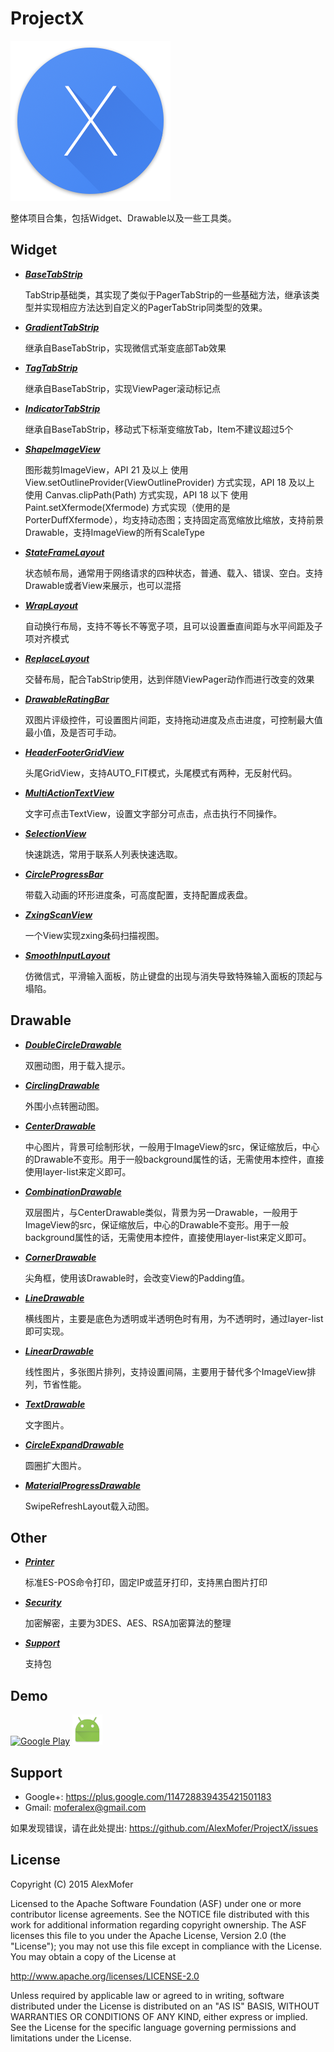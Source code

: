 
ProjectX
========

<img src="ProjectX.png" alt="Icon"/>

整体项目合集，包括Widget、Drawable以及一些工具类。

Widget
------

- ***[BaseTabStrip][1]***

    TabStrip基础类，其实现了类似于PagerTabStrip的一些基础方法，继承该类型并实现相应方法达到自定义的PagerTabStrip同类型的效果。
- ***[GradientTabStrip][2]***

    继承自BaseTabStrip，实现微信式渐变底部Tab效果
- ***[TagTabStrip][3]***

    继承自BaseTabStrip，实现ViewPager滚动标记点
- ***[IndicatorTabStrip][4]***

    继承自BaseTabStrip，移动式下标渐变缩放Tab，Item不建议超过5个
- ***[ShapeImageView][5]***

    图形裁剪ImageView，API 21 及以上 使用 View.setOutlineProvider(ViewOutlineProvider) 方式实现，API 18 及以上 使用 Canvas.clipPath(Path) 方式实现，API 18 以下   使用 Paint.setXfermode(Xfermode) 方式实现（使用的是PorterDuffXfermode），均支持动态图；支持固定高宽缩放比缩放，支持前景Drawable，支持ImageView的所有ScaleType
- ***[StateFrameLayout][6]***

    状态帧布局，通常用于网络请求的四种状态，普通、载入、错误、空白。支持Drawable或者View来展示，也可以混搭
- ***[WrapLayout][7]***

    自动换行布局，支持不等长不等宽子项，且可以设置垂直间距与水平间距及子项对齐模式
- ***[ReplaceLayout][8]***

    交替布局，配合TabStrip使用，达到伴随ViewPager动作而进行改变的效果
- ***[DrawableRatingBar][9]***

    双图片评级控件，可设置图片间距，支持拖动进度及点击进度，可控制最大值最小值，及是否可手动。
- ***[HeaderFooterGridView][10]***

    头尾GridView，支持AUTO_FIT模式，头尾模式有两种，无反射代码。
- ***[MultiActionTextView][11]***

    文字可点击TextView，设置文字部分可点击，点击执行不同操作。
- ***[SelectionView][12]***

    快速跳选，常用于联系人列表快速选取。
- ***[CircleProgressBar][13]***

    带载入动画的环形进度条，可高度配置，支持配置成表盘。
- ***[ZxingScanView][14]***

    一个View实现zxing条码扫描视图。
- ***[SmoothInputLayout][15]***

    仿微信式，平滑输入面板，防止键盘的出现与消失导致特殊输入面板的顶起与塌陷。

[1]: https://github.com/AlexMofer/ProjectX/tree/master/basetabstrip
[2]: https://github.com/AlexMofer/ProjectX/tree/master/gradienttabstrip
[3]: https://github.com/AlexMofer/ProjectX/tree/master/tagtabstrip
[4]: https://github.com/AlexMofer/ProjectX/tree/master/indicatortabstrip
[5]: https://github.com/AlexMofer/ProjectX/tree/master/shapeimageview
[6]: https://github.com/AlexMofer/ProjectX/tree/master/stateframelayout
[7]: https://github.com/AlexMofer/ProjectX/tree/master/wraplayout
[8]: https://github.com/AlexMofer/ProjectX/tree/master/replacelayout
[9]: https://github.com/AlexMofer/ProjectX/tree/master/drawableratingbar
[10]: https://github.com/AlexMofer/ProjectX/tree/master/headerfootergridview
[11]: https://github.com/AlexMofer/ProjectX/tree/master/multiactiontextview
[12]: https://github.com/AlexMofer/ProjectX/tree/master/selectionview
[13]: https://github.com/AlexMofer/ProjectX/tree/master/circleprogressbar
[14]: https://github.com/AlexMofer/ProjectX/tree/master/zxingscanview
[15]: https://github.com/AlexMofer/ProjectX/tree/master/smoothinputlayout

Drawable
--------

- ***[DoubleCircleDrawable][100]***

    双圈动图，用于载入提示。
- ***[CirclingDrawable][100]***

    外围小点转圈动图。
- ***[CenterDrawable][100]***

    中心图片，背景可绘制形状，一般用于ImageView的src，保证缩放后，中心的Drawable不变形。用于一般background属性的话，无需使用本控件，直接使用layer-list来定义即可。
- ***[CombinationDrawable][100]***

    双层图片，与CenterDrawable类似，背景为另一Drawable，一般用于ImageView的src，保证缩放后，中心的Drawable不变形。用于一般background属性的话，无需使用本控件，直接使用layer-list来定义即可。
- ***[CornerDrawable][100]***
    
    尖角框，使用该Drawable时，会改变View的Padding值。
- ***[LineDrawable][100]***

    横线图片，主要是底色为透明或半透明色时有用，为不透明时，通过layer-list即可实现。
- ***[LinearDrawable][100]***
    
    线性图片，多张图片排列，支持设置间隔，主要用于替代多个ImageView排列，节省性能。
- ***[TextDrawable][100]***
    
    文字图片。
- ***[CircleExpandDrawable][100]***
    
    圆圈扩大图片。
- ***[MaterialProgressDrawable][100]***

    SwipeRefreshLayout载入动图。

[100]: https://github.com/AlexMofer/ProjectX/tree/master/drawable

Other
-----

- ***[Printer][200]***

    标准ES-POS命令打印，固定IP或蓝牙打印，支持黑白图片打印
- ***[Security][201]***

    加密解密，主要为3DES、AES、RSA加密算法的整理
- ***[Support][202]***

    支持包

[200]: https://github.com/AlexMofer/ProjectX/tree/master/printer
[201]: https://github.com/AlexMofer/ProjectX/tree/master/security
[202]: https://github.com/AlexMofer/ProjectX/tree/master/support

Demo
----

[<img src="https://play.google.com/intl/zh_cn/badges/images/apps/en-play-badge.png" width="164" height="48" alt="Google Play"/>][300]
[<img src="release/ic_download.png" alt="Download"/>][301]

[300]: https://play.google.com/store/apps/details?id=am.project.x
[301]: https://raw.githubusercontent.com/AlexMofer/ProjectX/master/release/ProjectX.apk

Support
-------

- Google+: https://plus.google.com/114728839435421501183
- Gmail: moferalex@gmail.com

如果发现错误，请在此处提出:
https://github.com/AlexMofer/ProjectX/issues

License
-------

Copyright (C) 2015 AlexMofer

Licensed to the Apache Software Foundation (ASF) under one or more contributor
license agreements.  See the NOTICE file distributed with this work for
additional information regarding copyright ownership.  The ASF licenses this
file to you under the Apache License, Version 2.0 (the "License"); you may not
use this file except in compliance with the License.  You may obtain a copy of
the License at

http://www.apache.org/licenses/LICENSE-2.0

Unless required by applicable law or agreed to in writing, software
distributed under the License is distributed on an "AS IS" BASIS, WITHOUT
WARRANTIES OR CONDITIONS OF ANY KIND, either express or implied.  See the
License for the specific language governing permissions and limitations under
the License.
